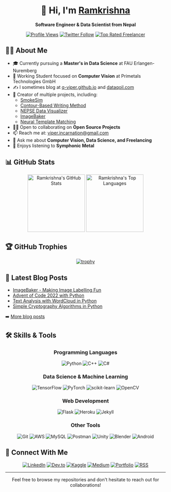 # <div align="center">👋 Hi, I'm [Ramkrishna](https://q-viper.github.io/portfolio_new/)</div>
<div align="center"><b>Software Engineer & Data Scientist from Nepal</b></div>

<div align="center">
  
[![Profile Views](https://komarev.com/ghpvc/?username=q-viper&label=Profile%20views&color=0e75b6&style=flat)](https://github.com/q-viper)
[![Twitter Follow](https://img.shields.io/twitter/follow/quassarianviper?logo=twitter&style=for-the-badge)](https://twitter.com/quassarianviper)
[![Top Rated Freelancer](https://img.shields.io/badge/Upwork-Top%20Rated-brightgreen?style=for-the-badge&logo=upwork)](https://www.upwork.com/freelancers/~0120b8c76dc85da315)

</div>

## 👨‍💻 About Me

- 🎓 Currently pursuing a **Master's in Data Science** at FAU Erlangen-Nuremberg
- 💼 Working Student focused on **Computer Vision** at Primetals Technologies GmbH
- ✍️ I sometimes blog at [q-viper.github.io](https://q-viper.github.io/) and [dataqoil.com](https://dataqoil.com)
- 🚀 Creator of multiple projects, including:
  - [SmokeSim](https://q-viper.github.io/SmokeSim/)
  - [Contour-Based Writing Method](https://q-viper.github.io/2020/08/28/gesture-based-visually-writing-system-web-app/)
  - [NEPSE Data Visualizer](https://q-viper.github.io/2020/11/21/deploying-nepse-data-visualizer-on-heroku/)
  - [ImageBaker](https://q-viper.github.io/2025/03/20/imagebaker-making-image-labelling-fun/)
  - [Neural Template Matching](https://github.com/q-viper/Neural-Template-Matching)
- 👨‍💻 Open to collaborating on **Open Source Projects**
- 📫 Reach me at: [viper.incarnation@gmail.com](mailto:viper.incarnation@gmail.com)
- 💬 Ask me about **Computer Vision, Data Science, and Freelancing**
- 🎵 Enjoys listening to **Symphonic Metal**

## 📊 GitHub Stats

<div align="center">
  <img height="180em" src="https://github-readme-stats.vercel.app/api?username=q-viper&show_icons=true&theme=radical" alt="Ramkrishna's GitHub Stats"/>
  <img height="180em" src="https://github-readme-stats.vercel.app/api/top-langs/?username=q-viper&layout=compact&theme=radical" alt="Ramkrishna's Top Languages"/>
</div>

## 🏆 GitHub Trophies

<div align="center">
  
[![trophy](https://github-profile-trophy.vercel.app/?username=q-viper&theme=onedark&row=1)](https://github.com/q-viper)

</div>

## 📝 Latest Blog Posts

<!-- BLOG-POST-LIST:START -->
- [ImageBaker - Making Image Labelling Fun](https://q-viper.github.io/2025/03/20/imagebaker-making-image-labelling-fun/)
- [Advent of Code 2022 with Python](https://q-viper.github.io/2022/12/12/advent-of-code-2022-python/)
- [Text Analysis with WordCloud in Python](https://q-viper.github.io/2022/12/06/text-analysis-with-word-cloud-in-python/)
- [Simple Cryptography Algorithms in Python](https://q-viper.github.io/2022/11/22/simple-cryptography-in-python/)
<!-- BLOG-POST-LIST:END -->

➡️ [More blog posts](https://q-viper.github.io/posts/)

## 🛠️ Skills & Tools

<div align="center">
  
### Programming Languages
![Python](https://img.shields.io/badge/Python-3776AB?style=for-the-badge&logo=python&logoColor=white)
![C++](https://img.shields.io/badge/C++-00599C?style=for-the-badge&logo=cplusplus&logoColor=white)
![C#](https://img.shields.io/badge/C%23-239120?style=for-the-badge&logo=csharp&logoColor=white)

### Data Science & Machine Learning
![TensorFlow](https://img.shields.io/badge/TensorFlow-FF6F00?style=for-the-badge&logo=tensorflow&logoColor=white)
![PyTorch](https://img.shields.io/badge/PyTorch-EE4C2C?style=for-the-badge&logo=pytorch&logoColor=white)
![scikit-learn](https://img.shields.io/badge/scikit--learn-F7931E?style=for-the-badge&logo=scikit-learn&logoColor=white)
![OpenCV](https://img.shields.io/badge/OpenCV-5C3EE8?style=for-the-badge&logo=opencv&logoColor=white)

### Web Development
![Flask](https://img.shields.io/badge/Flask-000000?style=for-the-badge&logo=flask&logoColor=white)
![Heroku](https://img.shields.io/badge/Heroku-430098?style=for-the-badge&logo=heroku&logoColor=white)
![Jekyll](https://img.shields.io/badge/Jekyll-CC0000?style=for-the-badge&logo=jekyll&logoColor=white)

### Other Tools
![Git](https://img.shields.io/badge/Git-F05032?style=for-the-badge&logo=git&logoColor=white)
![AWS](https://img.shields.io/badge/AWS-232F3E?style=for-the-badge&logo=amazon-aws&logoColor=white)
![MySQL](https://img.shields.io/badge/MySQL-4479A1?style=for-the-badge&logo=mysql&logoColor=white)
![Postman](https://img.shields.io/badge/Postman-FF6C37?style=for-the-badge&logo=postman&logoColor=white)
![Unity](https://img.shields.io/badge/Unity-000000?style=for-the-badge&logo=unity&logoColor=white)
![Blender](https://img.shields.io/badge/Blender-F5792A?style=for-the-badge&logo=blender&logoColor=white)
![Android](https://img.shields.io/badge/Android-3DDC84?style=for-the-badge&logo=android&logoColor=white)

</div>

## 🔗 Connect With Me

<div align="center">
  
[![LinkedIn](https://img.shields.io/badge/LinkedIn-0077B5?style=for-the-badge&logo=linkedin&logoColor=white)](https://linkedin.com/in/qramkrishna)
[![Dev.to](https://img.shields.io/badge/Dev.to-0A0A0A?style=for-the-badge&logo=dev.to&logoColor=white)](https://dev.to/qviper)
[![Kaggle](https://img.shields.io/badge/Kaggle-20BEFF?style=for-the-badge&logo=kaggle&logoColor=white)](https://kaggle.com/qramkrishna)
[![Medium](https://img.shields.io/badge/Medium-12100E?style=for-the-badge&logo=medium&logoColor=white)](https://medium.com/@qrka)
[![Portfolio](https://img.shields.io/badge/Portfolio-000000?style=for-the-badge&logo=About.me&logoColor=white)](https://q-viper.github.io/portfolio_new/)
[![RSS](https://img.shields.io/badge/RSS-FFA500?style=for-the-badge&logo=rss&logoColor=white)](https://q-viper.github.io/feed.xml)

</div>

---

<div align="center">Feel free to browse my repositories and don't hesitate to reach out for collaborations!</div>

